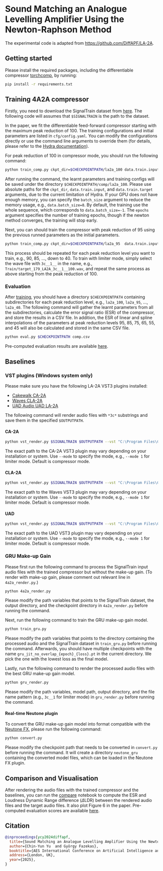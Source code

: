 # Sound Matching an Analogue Levelling Amplifier Using the Newton-Raphson Method

The experimental code is adapted from https://github.com/DiffAPF/LA-2A.


## Getting started

Please install the required packages, including the differentiable compressor [torchcomp](https://github.com/yoyololicon/torchcomp), by running:

```bash
pip install -r requirements.txt
```

## Training 4A2A compressor

Firstly, you need to download the SignalTrain dataset from [here](https://zenodo.org/records/3824876).
The following code will assumes that `$SIGNALTRAIN` is the path to the dataset.

In the paper, we fit the differentiable feed-forward compressor starting with the maximum peak reduction of 100.
The training configurations and initial parameters are listed in `cfg/config.yaml`.
You can modify the configurations directly or use the command line arguments to override them (for details, please refer to the [Hydra documentation](https://hydra.cc/docs/intro/)).

For peak reduction of 100 in compressor mode, you should run the following command:

```bash
python train_comp.py ckpt_dir=$CHECKPOINTPATH/la2a_100 data.train.input=$SIGNALTRAIN/Train/input_158_.wav data.train.target=$SIGNALTRAIN/Train/target_158_LA2A_3c__0__100.wav
```

After running the command, the learnt parameters and training configs will be saved under the directory `$CHECKPOINTPATH/comp/la2a_100`.
Please use absolute paths for the `ckpt_dir`, `data.train.input`, and `data.train.target` arguments, due to the current limitation of Hydra.
If your GPU does not have enough memory, you can specify the `batch_size` argument to reduce the memory usage, e.g., `data.batch_size=8`.
By default, the training use the whole sequence, which corresponds to `data.batch_size=-1`.
The `epochs` argument specifies the number of training epochs, though if the newton method converges, the training will stop early.

Next, you can should train the compressor with peak reduction of 95 using the previous runned parameters as the initial parameters.

```bash
python train_comp.py ckpt_dir=$CHECKPOINTPATH/la2a_95  data.train.input=$SIGNALTRAIN/Train/input_157_.wav data.train.target=$SIGNALTRAIN/Train/target_157_LA2A_3c__0__95.wav  compressor.init_ckpt=$CHECKPOINTPATH/la2a_100/logits.pt
```

This process should be repeated for each peak reduction level you want to train, e.g., 90, 85, ..., down to 40.
To train with limiter mode, simply select the wave file with `3c__1__` in the name, e.g., `Train/target_179_LA2A_3c__1__100.wav`, and repeat the same process as above starting from the peak reduction of 100.

### Evaluation

After [training](#training-4a2a-compressor), you should have a directory `$CHECKPOINTPATH` containing subdirectories for each peak reduction level, e.g., `la2a_100`, `la2a_95`, ..., `la2a_40`.
The following command will gather the learnt parameters from all the subdirectories, calculate the error signal ratio (ESR) of the compressor, and store the results in a CSV file.
In addition, the ESR of linear and spline interpolations of the parameters at peak reduction levels 95, 85, 75, 65, 55, and 45 will also be calculated and stored in the same CSV file.

```bash
python eval.py $CHECKPOINTPATH comp.csv
```

Pre-computed evaluation results are available [here](evaluations/).

## Baselines

### VST plugins (Windows system only)

Please make sure you have the following LA-2A VST3 plugins installed:
- [Cakewalk CA-2A](https://legacy.cakewalk.com/Products/CA-2A)
- [Waves CLA-2A](https://www.waves.com/plugins/cla-2a-compressor-limiter)
- [UAD Audio UAD LA-2A](https://www.uaudio.com/uad-plugins/compressors-limiters/teletronix-la-2a-tube-compressor.html)

The following command will render audio files with `*3c*` substrings and save them in the specified `$OUTPUTPATH`.

#### CA-2A

```bash
python vst_render.py $SIGNALTRAIN $OUTPUTPATH --vst "C:\Program Files\Common Files\VST3\CA2ALevelingAmplifier\CA-2ALevelingAmplifier_64.vst3" --brand cakewalk --gain 0 --out-gain 38
```

The exact path to the CA-2A VST3 plugin may vary depending on your installation or system.
Use `--mode` to specify the mode, e.g., `--mode 1` for limiter mode. Default is compressor mode.

#### CLA-2A

```bash
python vst_render.py $SIGNALTRAIN $OUTPUTPATH --vst "C:\Program Files\Common Files\VST3\WaveShell1-VST3 15.5_x64.vst3" --brand waves --gain -16 --out-gain 50
```
The exact path to the Waves VST3 plugin may vary depending on your installation or system.
Use `--mode` to specify the mode, e.g., `--mode 1` for limiter mode. Default is compressor mode.

#### UAD 

```bash
python vst_render.py $SIGNALTRAIN $OUTPUTPATH --vst "C:\Program Files\Common Files\VST3\uaudio_teletronix_la-2a_tc.vst3\Contents\x86_64-win\uaudio_teletronix_la-2a_tc.vst3" --brand uad --gain -12 --out-gain 46
```
The exact path to the UAD VST3 plugin may vary depending on your installation or system.
Use `--mode` to specify the mode, e.g., `--mode 1` for limiter mode. Default is compressor mode.

### GRU Make-up Gain

Please first run the following command to process the SignalTrain input audio files with the trained compressor but without the make-up gain.
(To render with make-up gain, please comment out relevant line in `4a2a_render.py`.)

```bash
python 4a2a_render.py
```

Please modify the path variables that points to the SignalTrain dataset, the output directory, and the checkpoint directory in `4a2a_render.py` before running the command.

Next, run the following command to train the GRU make-up gain model.

```bash
python train_gru.py
```

Please modify the path variables that points to the directory containing the processed audio and the SignalTrain dataset in `train_gru.py` before running the command.
Afterwards, you should have multiple checkpoints with the name `gru_jit_no_overlap_{epoch}_{loss}.pt` in the current directory.
We pick the one with the lowest loss as the final model.

Lastly, run the following command to render the processed audio files with the best GRU make-up gain model.

```bash
python gru_render.py
```

Please modify the path variables, model path, output directory, and the file name pattern (e.g., `3c__1` for limiter mode) in `gru_render.py` before running the command.

#### Real-time Neutone plugin

To convert the GRU make-up gain model into format compatible with the [Neutone FX](https://neutone.ai/fx), please run the following command:

```bash
python convert.py
```

Please modify the checkpoint path that needs to be converted in `convert.py` before running the command.
It will create a directory `neutone_gru` containing the converted model files, which can be loaded in the Neutone FX plugin.

## Comparison and Visualisation

After rendering the audio files with the trained compressor and the baselines, you can run the [compare](compare.ipynb) notebook to compute the ESR and Loudness Dynamic Range difference ($`\Delta`$LDR) between the rendered audio files and the target audio files.
It also plot Figure 6 in the paper.
Pre-computed evaluation scores are available [here](evaluations/scores.csv). 

## Citation

```bibtex
@inproceedings{ycy2024diffapf,
  title={Sound Matching an Analogue Levelling Amplifier Using the Newton-Raphson Method},
  author={Chin-Yun Yu  and György Fazekas},
  booktitle={AES International Conference on Artificial Intelligence and Machine Learning for Audio},
  address={London, UK},
  year={2025},
}
```
